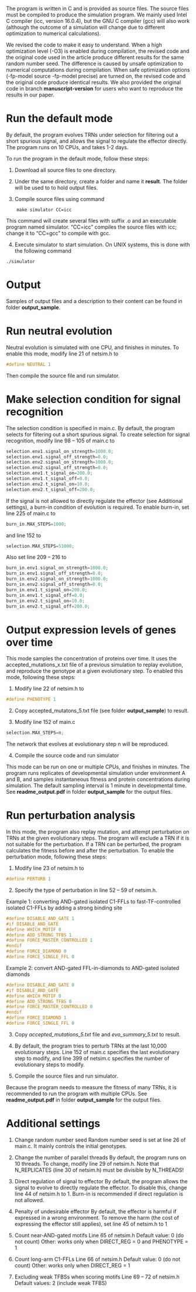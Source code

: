 The program is written in C and is provided as source files. The source files must be compiled to produce the simulation program. We mainly used Intel C compiler (icc, version 16.0.4), but the GNU C compiler (gcc) will also work (although the outcome of a simulation will change due to different optimization to numerical calculations). 

We revised the code to make it easy to understand. When a high optimization level (-O3) is enabled during compilation, the revised code and the original code used in the article produce different results for the same random number seed. The difference is caused by unsafe optimization to numerical computations during compilation. When safe optimization options (-fp-model source -fp-model precise) are turned on, the revised code and the original code produce identical results. We also provided the original code in branch **manuscript-version** for users who want to reproduce the results in our paper.   

# Run the default mode
By default, the program evolves TRNs under selection for filtering out a short spurious signal, and allows the signal to regulate the effector directly. The program runs on 10 CPUs, and takes 1-2 days. 

To run the program in the default mode, follow these steps:

1. Download all source files to one directory. 

2. Under the same directory, create a folder and name it **result**. The folder will be used to to hold output files.

3. Compile source files using command
```
    make simulator CC=icc
```
This command will create several files with suffix .o and an executable program named simulator. “CC=icc” compiles the source files with icc; change it to “CC=gcc” to compile with gcc. 

4. Execute simulator to start simulation. On UNIX systems, this is done with the following command
```
./simulator
```
# Output 
Samples of output files and a description to their content can be found in folder **output_sample**.

# Run neutral evolution

Neutral evolution is simulated with one CPU, and finishes in minutes. To enable this mode, modify line 21 of netsim.h to
```c
#define NEUTRAL 1
```
Then compile the source file and run simulator.

# Make selection condition for signal recognition
The selection condition is specified in main.c. By default, the program selects for filtering out a short spurious signal. To create selection for signal recognition, modify line 98 – 105 of main.c to 
```c
selection.env1.signal_on_strength=1000.0;  
selection.env1.signal_off_strength=0.0;
selection.env2.signal_on_strength=1000.0;
selection.env2.signal_off_strength=0.0;
selection.env1.t_signal_on=200.0;
selection.env1.t_signal_off=0.0; 
selection.env2.t_signal_on=10.0;
selection.env2.t_signal_off=200.0;
```
If the signal is not allowed to directly regulate the effector (see Additional settings), a burn-in condition of evolution is required. To enable burn-in, set line 225 of main.c to 
```c
burn_in.MAX_STEPS=1000;
```
and line 152 to 
```c
selection.MAX_STEPS=51000;
```
Also set line 209 – 216 to
```c
burn_in.env1.signal_on_strength=1000.0;  
burn_in.env1.signal_off_strength=0.0;
burn_in.env2.signal_on_strength=1000.0;
burn_in.env2.signal_off_strength=0.0;
burn_in.env1.t_signal_on=200.0; 
burn_in.env1.t_signal_off=0.0;
burn_in.env2.t_signal_on=10.0;
burn_in.env2.t_signal_off=200.0;
```
# Output expression levels of genes over time

This mode samples the concentration of proteins over time. It uses the accepted_mutations_x.txt file of a previous simulation to replay evolution, and reproduce the genotype at a given evolutionary step. To enabled this mode, following these steps:

1. Modify line 22 of netsim.h to
```c
#define PHENOTYPE 1
```
2. Copy accepted_mutatons_5.txt file (see folder **output_sample**) to result. 

3. Modify line 152 of main.c
```c
selection.MAX_STEPS=n; 
```
The network that evolves at evolutionary step n will be reproduced.

4. Compile the source code and run simulator

This mode can be run on one or multiple CPUs, and finishes in minutes. The program runs replicates of developmental simulation under environment A and B, and samples instantaneous fitness and protein concentrations during simulation. The default sampling interval is 1 minute in developmental time. See **readme_output.pdf** in folder **output_sample** for the output files. 

# Run perturbation analysis 

In this mode, the program also replay mutation, and attempt perturbation on TRNs at the given evolutionary steps. The program will exclude a TRN if it is not suitable for the perturbation. If a TRN can be perturbed, the program calculates the fitness before and after the perturbation. To enable the perturbation mode, following these steps:

1. Modify line 23 of netsim.h to 
```c
#define PERTURB 1
```
2. Specify the type of perturbation in line 52 – 59 of netsim.h. 

Example 1: converting AND-gated isolated C1-FFLs to fast-TF-controlled isolated C1-FFLs by adding a strong binding site
```c
#define DISABLE_AND_GATE 1 
#if DISABLE_AND_GATE
#define WHICH_MOTIF 0 
#define ADD_STRONG_TFBS 1
#define FORCE_MASTER_CONTROLLED 1 
#endif
#define FORCE_DIAMOND 0  
#define FORCE_SINGLE_FFL 0 
```
Example 2: convert AND-gated FFL-in-diamonds to AND-gated isolated diamonds 
```c
#define DISABLE_AND_GATE 0
#if DISABLE_AND_GATE
#define WHICH_MOTIF 0 
#define ADD_STRONG_TFBS 0 
#define FORCE_MASTER_CONTROLLED 0 
#endif
#define FORCE_DIAMOND 1  
#define FORCE_SINGLE_FFL 0 
```
3. Copy *accepted_mutations_5.txt* file and *evo_summary_5.txt* to result. 

4. By default, the program tries to perturb TRNs at the last 10,000 evolutionary steps. Line 152 of main.c specifies the last evolutionary step to modify, and line 399 of netsim.c specifies the number of evolutionary steps to modify. 

5. Compile the source files and run simulator. 

Because the program needs to measure the fitness of many TRNs, it is recommended to run the program with multiple CPUs. See **readme_output.pdf** in folder **output_sample** for the output files.

# Additional settings
1. Change random number seed
Random number seed is set at line 26 of main.c. It mainly controls the initial genotypes.

2. Change the number of parallel threads
By default, the program runs on 10 threads. To change, modify line 29 of netsim.h. Note that N_REPLICATES (line 30 of netsim.h) must be divisible by N_THREADS! 

3. Direct regulation of signal to effector
By default, the program allows the signal to evolve to directly regulate the effector. To disable this, change line 44 of netsim.h to 1. Burn-in is recommended if direct regulation is not allowed.

4. Penalty of undesirable effector
By default, the effector is harmful if expressed in a wrong environment. To remove the harm (the cost of expressing the effector still applies), set line 45 of netsim.h to 1

5. Count near-AND-gated motifs
Line 65 of netsim.h
Default value: 0 (do not count)
Other: works only when DIRECT_REG = 0 and PHENOTYPE = 1

6. Count long-arm C1-FFLs
Line 66 of netsim.h
Default value: 0 (do not count)
Other: works only when DIRECT_REG = 1 

7. Excluding weak TFBSs when scoring motifs
Line 69 – 72 of netsim.h
Default values: 2 (include weak TFBS)

